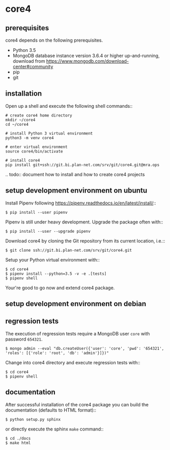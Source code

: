 core4
===== 


prerequisites 
-------------

core4 depends on the following prerequisites.

* Python 3.5
* MongoDB database instance version 3.6.4 or higher up-and-running, 
  download from https://www.mongodb.com/download-center#community
* pip
* git


installation
------------

Open up a shell and execute the following shell commands::

    # create core4 home directory 
    mkdir ~/core4
    cd ~/core4

    # install Python 3 virtual environment
    python3 -m venv core4

    # enter virtual environment
    source core4/bin/activate

    # install core4
    pip install git+ssh://git.bi.plan-net.com/srv/git/core4.git@mra.ops



.. todo:: document how to install and how to create core4 projects    


setup development environment on ubuntu
---------------------------------------

Install Pipenv following https://pipenv.readthedocs.io/en/latest/install/::

    $ pip install --user pipenv
    
Pipenv is still under heavy development. Upgrade the package often with::

    $ pip install --user --upgrade pipenv
    
Download core4 by cloning the Git repository from its current location, i.e.::

    $ git clone ssh://git.bi.plan-net.com/srv/git/core4.git

Setup your Python virtual environment with::

    $ cd core4
    $ pipenv install --python=3.5 -v -e .[tests]
    $ pipenv shell

Your're good to go now and extend core4 package.


setup development environment on debian
---------------------------------------


regression tests
----------------

The execution of regression tests require a MongoDB user ``core`` with password
``654321``.

    $ mongo admin --eval "db.createUser({'user': 'core', 'pwd': '654321', 'roles': [{'role': 'root', 'db': 'admin'}]})"

Change into core4 directory and execute regression tests with::

    $ cd core4
    $ pipenv shell


documentation
-------------

After successful installation of the core4 package you can build the
documentation (defaults to HTML format)::

    $ python setup.py sphinx
    
or directly execute the sphinx ``make`` command::

    $ cd ./docs
    $ make html
